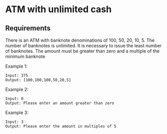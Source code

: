 # ATM with unlimited cash

## Requirements
There is an ATM with banknote denominations of 100, 50, 20, 10, 5. The number of banknotes is unlimited. It is necessary to issue the least number of banknotes. The amount must be greater than zero and a multiple of the minimum banknote

Example 1:
```
Input: 375
Output: [100,100,100,50,20,5]
```

Example 2:

```
Input: 0
Output: Please enter an amount greater than zero
```

Example 3:
```
Input: 3
Output: Please enter the amount in multiples of 5
```
